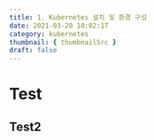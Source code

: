```yaml
---
title: 1. Kubernetes 설치 및 환경 구성
date: 2021-03-20 10:02:17
category: kubernetes
thumbnail: { thumbnailSrc }
draft: false
---
```


# Test
## Test2
